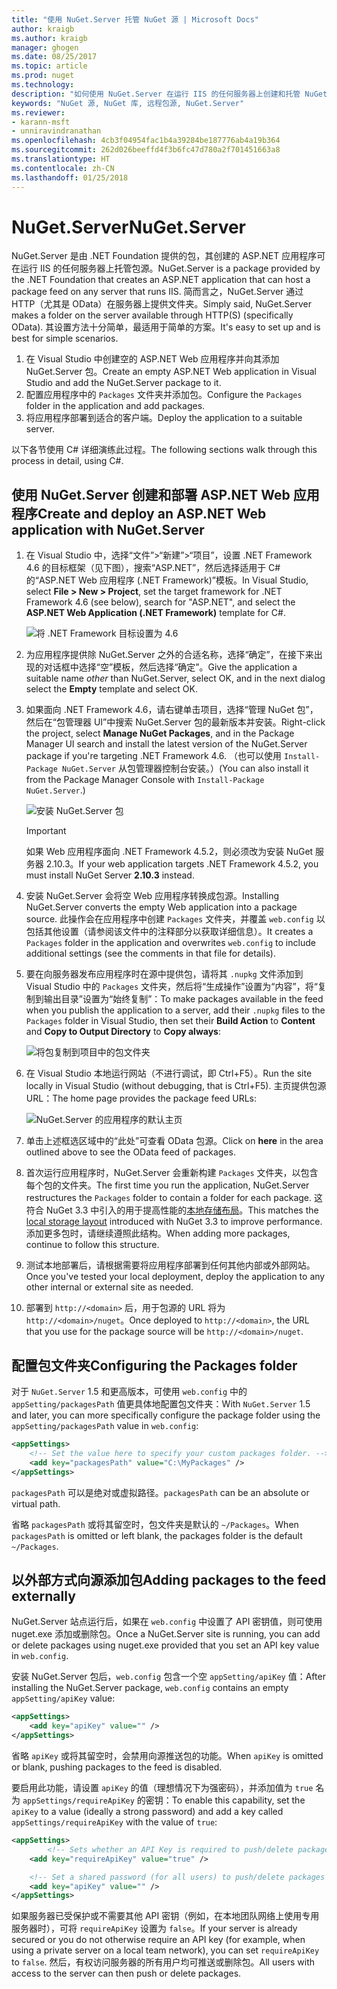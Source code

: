 ```yaml
---
title: "使用 NuGet.Server 托管 NuGet 源 | Microsoft Docs"
author: kraigb
ms.author: kraigb
manager: ghogen
ms.date: 08/25/2017
ms.topic: article
ms.prod: nuget
ms.technology: 
description: "如何使用 NuGet.Server 在运行 IIS 的任何服务器上创建和托管 NuGet 包源，从而通过 HTTP 和 OData 提供包。"
keywords: "NuGet 源, NuGet 库, 远程包源, NuGet.Server"
ms.reviewer:
- karann-msft
- unniravindranathan
ms.openlocfilehash: 4cb3f04954fac1b4a39284be187776ab4a19b364
ms.sourcegitcommit: 262d026beeffd4f3b6fc47d780a2f701451663a8
ms.translationtype: HT
ms.contentlocale: zh-CN
ms.lasthandoff: 01/25/2018
---
```

# <a name="nugetserver"></a><span data-ttu-id="bb5b5-104">NuGet.Server</span><span class="sxs-lookup"><span data-stu-id="bb5b5-104">NuGet.Server</span></span>

<span data-ttu-id="bb5b5-105">NuGet.Server 是由 .NET Foundation 提供的包，其创建的 ASP.NET 应用程序可在运行 IIS 的任何服务器上托管包源。</span><span class="sxs-lookup"><span data-stu-id="bb5b5-105">NuGet.Server is a package provided by the .NET Foundation that creates an ASP.NET application that can host a package feed on any server that runs IIS.</span></span> <span data-ttu-id="bb5b5-106">简而言之，NuGet.Server 通过 HTTP（尤其是 OData）在服务器上提供文件夹。</span><span class="sxs-lookup"><span data-stu-id="bb5b5-106">Simply said, NuGet.Server makes a folder on the server available through HTTP(S) (specifically OData).</span></span> <span data-ttu-id="bb5b5-107">其设置方法十分简单，最适用于简单的方案。</span><span class="sxs-lookup"><span data-stu-id="bb5b5-107">It's easy to set up and is best for simple scenarios.</span></span>

1. <span data-ttu-id="bb5b5-108">在 Visual Studio 中创建空的 ASP.NET Web 应用程序并向其添加 NuGet.Server 包。</span><span class="sxs-lookup"><span data-stu-id="bb5b5-108">Create an empty ASP.NET Web application in Visual Studio and add the NuGet.Server package to it.</span></span>
1. <span data-ttu-id="bb5b5-109">配置应用程序中的 `Packages` 文件夹并添加包。</span><span class="sxs-lookup"><span data-stu-id="bb5b5-109">Configure the `Packages` folder in the application and add packages.</span></span>
1. <span data-ttu-id="bb5b5-110">将应用程序部署到适合的客户端。</span><span class="sxs-lookup"><span data-stu-id="bb5b5-110">Deploy the application to a suitable server.</span></span>

<span data-ttu-id="bb5b5-111">以下各节使用 C# 详细演练此过程。</span><span class="sxs-lookup"><span data-stu-id="bb5b5-111">The following sections walk through this process in detail, using C#.</span></span>

## <a name="create-and-deploy-an-aspnet-web-application-with-nugetserver"></a><span data-ttu-id="bb5b5-112">使用 NuGet.Server 创建和部署 ASP.NET Web 应用程序</span><span class="sxs-lookup"><span data-stu-id="bb5b5-112">Create and deploy an ASP.NET Web application with NuGet.Server</span></span>

1. <span data-ttu-id="bb5b5-113">在 Visual Studio 中，选择“文件”>“新建”>“项目”，设置 .NET Framework 4.6 的目标框架（见下图），搜索“ASP.NET”，然后选择适用于 C# 的“ASP.NET Web 应用程序 (.NET Framework)”模板。</span><span class="sxs-lookup"><span data-stu-id="bb5b5-113">In Visual Studio, select **File > New > Project**, set the target framework for .NET Framework 4.6 (see below), search for "ASP.NET", and select the **ASP.NET Web Application (.NET Framework)** template for C#.</span></span>

    ![将 .NET Framework 目标设置为 4.6](media/Hosting_01-NuGet.Server-Set4.6.png)

1. <span data-ttu-id="bb5b5-115">为应用程序提供除 NuGet.Server 之外的合适名称，选择“确定”，在接下来出现的对话框中选择“空”模板，然后选择“确定”。</span><span class="sxs-lookup"><span data-stu-id="bb5b5-115">Give the application a suitable name *other* than NuGet.Server, select OK, and in the next dialog select the **Empty** template and select OK.</span></span>

1. <span data-ttu-id="bb5b5-116">如果面向 .NET Framework 4.6，请右键单击项目，选择“管理 NuGet 包”，然后在“包管理器 UI”中搜索 NuGet.Server 包的最新版本并安装。</span><span class="sxs-lookup"><span data-stu-id="bb5b5-116">Right-click the project, select **Manage NuGet Packages**, and in the Package Manager UI search and install the latest version of the NuGet.Server package if you're targeting .NET Framework 4.6.</span></span> <span data-ttu-id="bb5b5-117">（也可以使用 `Install-Package NuGet.Server` 从包管理器控制台安装。）</span><span class="sxs-lookup"><span data-stu-id="bb5b5-117">(You can also install it from the Package Manager Console with `Install-Package NuGet.Server`.)</span></span>

    ![安装 NuGet.Server 包](media/Hosting_02-NuGet.Server-Package.png)

    > [!Important]
    > <span data-ttu-id="bb5b5-119">如果 Web 应用程序面向 .NET Framework 4.5.2，则必须改为安装 NuGet 服务器 2.10.3。</span><span class="sxs-lookup"><span data-stu-id="bb5b5-119">If your web application targets .NET Framework 4.5.2, you must install NuGet Server **2.10.3** instead.</span></span>

1. <span data-ttu-id="bb5b5-120">安装 NuGet.Server 会将空 Web 应用程序转换成包源。</span><span class="sxs-lookup"><span data-stu-id="bb5b5-120">Installing NuGet.Server converts the empty Web application into a package source.</span></span> <span data-ttu-id="bb5b5-121">此操作会在应用程序中创建 `Packages` 文件夹，并覆盖 `web.config` 以包括其他设置（请参阅该文件中的注释部分以获取详细信息）。</span><span class="sxs-lookup"><span data-stu-id="bb5b5-121">It creates a `Packages` folder in the application and overwrites `web.config` to include additional settings (see the comments in that file for details).</span></span>

1. <span data-ttu-id="bb5b5-122">要在向服务器发布应用程序时在源中提供包，请将其 `.nupkg` 文件添加到 Visual Studio 中的 `Packages` 文件夹，然后将“生成操作”设置为“内容”，将“复制到输出目录”设置为“始终复制”：</span><span class="sxs-lookup"><span data-stu-id="bb5b5-122">To make packages available in the feed when you publish the application to a server, add their `.nupkg` files to the `Packages` folder in Visual Studio, then set their **Build Action** to **Content** and **Copy to Output Directory** to **Copy always**:</span></span>

    ![将包复制到项目中的包文件夹](media/Hosting_03-NuGet.Server-Package-Folder.png)

1. <span data-ttu-id="bb5b5-124">在 Visual Studio 本地运行网站（不进行调试，即 Ctrl+F5）。</span><span class="sxs-lookup"><span data-stu-id="bb5b5-124">Run the site locally in Visual Studio (without debugging, that is Ctrl+F5).</span></span> <span data-ttu-id="bb5b5-125">主页提供包源 URL：</span><span class="sxs-lookup"><span data-stu-id="bb5b5-125">The home page provides the package feed URLs:</span></span>

    ![NuGet.Server 的应用程序的默认主页](media/Hosting_04-NuGet.Server-FeedHomePage.png)

1. <span data-ttu-id="bb5b5-127">单击上述框选区域中的“此处”可查看 OData 包源。</span><span class="sxs-lookup"><span data-stu-id="bb5b5-127">Click on **here** in the area outlined above to see the OData feed of packages.</span></span>

1. <span data-ttu-id="bb5b5-128">首次运行应用程序时，NuGet.Server 会重新构建 `Packages` 文件夹，以包含每个包的文件夹。</span><span class="sxs-lookup"><span data-stu-id="bb5b5-128">The first time you run the application, NuGet.Server restructures the `Packages` folder to contain a folder for each package.</span></span> <span data-ttu-id="bb5b5-129">这符合 NuGet 3.3 中引入的用于提高性能的[本地存储布局](http://blog.nuget.org/20151118/nuget-3.3.html#folder-based-repository-commands)。</span><span class="sxs-lookup"><span data-stu-id="bb5b5-129">This matches the [local storage layout](http://blog.nuget.org/20151118/nuget-3.3.html#folder-based-repository-commands) introduced with NuGet 3.3 to improve performance.</span></span> <span data-ttu-id="bb5b5-130">添加更多包时，请继续遵照此结构。</span><span class="sxs-lookup"><span data-stu-id="bb5b5-130">When adding more packages, continue to follow this structure.</span></span>

1. <span data-ttu-id="bb5b5-131">测试本地部署后，请根据需要将应用程序部署到任何其他内部或外部网站。</span><span class="sxs-lookup"><span data-stu-id="bb5b5-131">Once you've tested your local deployment, deploy the application to any other internal or external site as needed.</span></span>
1. <span data-ttu-id="bb5b5-132">部署到 `http://<domain>` 后，用于包源的 URL 将为 `http://<domain>/nuget`。</span><span class="sxs-lookup"><span data-stu-id="bb5b5-132">Once deployed to `http://<domain>`, the URL that you use for the package source will be `http://<domain>/nuget`.</span></span>

## <a name="configuring-the-packages-folder"></a><span data-ttu-id="bb5b5-133">配置包文件夹</span><span class="sxs-lookup"><span data-stu-id="bb5b5-133">Configuring the Packages folder</span></span>

<span data-ttu-id="bb5b5-134">对于 `NuGet.Server` 1.5 和更高版本，可使用 `web.config` 中的 `appSetting/packagesPath` 值更具体地配置包文件夹：</span><span class="sxs-lookup"><span data-stu-id="bb5b5-134">With `NuGet.Server` 1.5 and later, you can more specifically configure the package folder using the `appSetting/packagesPath` value in `web.config`:</span></span>

```xml
<appSettings>
    <!-- Set the value here to specify your custom packages folder. -->
    <add key="packagesPath" value="C:\MyPackages" />
</appSettings>
```

<span data-ttu-id="bb5b5-135">`packagesPath` 可以是绝对或虚拟路径。</span><span class="sxs-lookup"><span data-stu-id="bb5b5-135">`packagesPath` can be an absolute or virtual path.</span></span>

<span data-ttu-id="bb5b5-136">省略 `packagesPath` 或将其留空时，包文件夹是默认的 `~/Packages`。</span><span class="sxs-lookup"><span data-stu-id="bb5b5-136">When `packagesPath` is omitted or left blank, the packages folder is the default `~/Packages`.</span></span>

## <a name="adding-packages-to-the-feed-externally"></a><span data-ttu-id="bb5b5-137">以外部方式向源添加包</span><span class="sxs-lookup"><span data-stu-id="bb5b5-137">Adding packages to the feed externally</span></span>

<span data-ttu-id="bb5b5-138">NuGet.Server 站点运行后，如果在 `web.config` 中设置了 API 密钥值，则可使用 nuget.exe 添加或删除包。</span><span class="sxs-lookup"><span data-stu-id="bb5b5-138">Once a NuGet.Server site is running, you can add or delete packages using nuget.exe provided that you set an API key value in `web.config`.</span></span>

<span data-ttu-id="bb5b5-139">安装 NuGet.Server 包后，`web.config` 包含一个空 `appSetting/apiKey` 值：</span><span class="sxs-lookup"><span data-stu-id="bb5b5-139">After installing the NuGet.Server package, `web.config` contains an empty `appSetting/apiKey` value:</span></span>

```xml
<appSettings>
    <add key="apiKey" value="" />
</appSettings>
```

<span data-ttu-id="bb5b5-140">省略 `apiKey` 或将其留空时，会禁用向源推送包的功能。</span><span class="sxs-lookup"><span data-stu-id="bb5b5-140">When `apiKey` is omitted or blank, pushing packages to the feed is disabled.</span></span>

<span data-ttu-id="bb5b5-141">要启用此功能，请设置 `apiKey` 的值（理想情况下为强密码），并添加值为 `true` 名为 `appSettings/requireApiKey` 的密钥：</span><span class="sxs-lookup"><span data-stu-id="bb5b5-141">To enable this capability, set the `apiKey` to a value (ideally a strong password) and add a key called `appSettings/requireApiKey` with the value of `true`:</span></span>

```xml
<appSettings>
        <!-- Sets whether an API Key is required to push/delete packages -->
    <add key="requireApiKey" value="true" />

    <!-- Set a shared password (for all users) to push/delete packages -->
    <add key="apiKey" value="" />
</appSettings>
```

<span data-ttu-id="bb5b5-142">如果服务器已受保护或不需要其他 API 密钥（例如，在本地团队网络上使用专用服务器时），可将 `requireApiKey` 设置为 `false`。</span><span class="sxs-lookup"><span data-stu-id="bb5b5-142">If your server is already secured or you do not otherwise require an API key (for example, when using a private server on a local team network), you can set `requireApiKey` to `false`.</span></span> <span data-ttu-id="bb5b5-143">然后，有权访问服务器的所有用户均可推送或删除包。</span><span class="sxs-lookup"><span data-stu-id="bb5b5-143">All users with access to the server can then push or delete packages.</span></span>